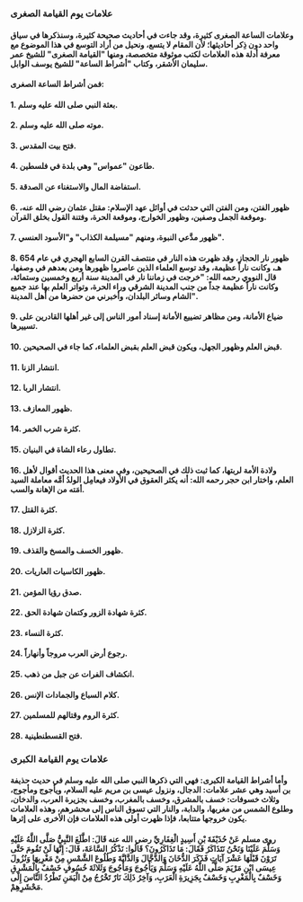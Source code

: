 ### علامات يوم القيامة الصغرى
#### وعلامات الساعة الصغرى كثيرة، وقد جاءت في أحاديث صحيحة كثيرة، وسنذكرها في سياق واحد دون ذِكر أحاديثها؛ لأن المقام لا يتسع، ونحيل من أراد التوسع في هذا الموضوع مع معرفة أدلة هذه العلامات لكتب موثوقة متخصصة، ومنها "القيامة الصغرى" للشيخ عمر سليمان الأشقر، وكتاب "أشراط الساعة" للشيخ يوسف الوابل.
#### فمن أشراط الساعة الصغرى:
#### 1. بعثة النبي صلى الله عليه وسلم.
#### 2. موته صلى الله عليه وسلم.
#### 3. فتح بيت المقدس.
#### 4. طاعون "عمواس" وهي بلدة في فلسطين.
#### 5. استفاضة المال والاستغناء عن الصدقة.
#### 6. ظهور الفتن، ومن الفتن التي حدثت في أوائل عهد الإسلام: مقتل عثمان رضي الله عنه، وموقعة الجمل وصفين، وظهور الخوارج، وموقعة الحرة، وفتنة القول بخلق القرآن.
#### 7. ظهور مدَّعي النبوة، ومنهم "مسيلمة الكذاب" و"الأسود العنسي".
#### 8. ظهور نار الحجاز، وقد ظهرت هذه النار في منتصف القرن السابع الهجري في عام 654 هـ، وكانت ناراً عظيمة، وقد توسع العلماء الذين عاصروا ظهورها ومن بعدهم في وصفها، قال النووي رحمه الله: "خرجت في زماننا نار في المدينة سنة أربع وخمسين وستمائة، وكانت ناراً عظيمة جداً من جنب المدينة الشرقي وراء الحرة، وتواتر العلم بها عند جميع الشام وسائر البلدان، وأخبرني من حضرها من أهل المدينة".
#### 9. ضياع الأمانة، ومن مظاهر تضييع الأمانة إسناد أمور الناس إلى غير أهلها القادرين على تسييرها.
#### 10. قبض العلم وظهور الجهل، ويكون قبض العلم بقبض العلماء، كما جاء في الصحيحين.
#### 11. انتشار الزنا.
#### 12. انتشار الربا.
#### 13. ظهور المعازف.
#### 14. كثرة شرب الخمر.
#### 15. تطاول رعاء الشاة في البنيان.
#### 16. ولادة الأمة لربتها، كما ثبت ذلك في الصحيحين، وفي معنى هذا الحديث أقوال لأهل العلم، واختار ابن حجر رحمه الله: أنه يكثر العقوق في الأولاد فيعامِل الولدُ أمَّه معاملة السيد أمَته من الإهانة والسب.
#### 17. كثرة القتل.
#### 18. كثرة الزلازل.
#### 19. ظهور الخسف والمسخ والقذف.
#### 20. ظهور الكاسيات العاريات.
#### 21. صدق رؤيا المؤمن.
#### 22. كثرة شهادة الزور وكتمان شهادة الحق.
#### 23. كثرة النساء.
#### 24. رجوع أرض العرب مروجاً وأنهاراً.
#### 25. انكشاف الفرات عن جبل من ذهب.
#### 26. كلام السباع والجمادات الإنس.
#### 27. كثرة الروم وقتالهم للمسلمين.
#### 28. فتح القسطنطينية.
 
### علامات يوم القيامة الكبرى 
#### وأما أشراط القيامة الكبرى: فهي التي ذكرها النبي صلى الله عليه وسلم في حديث حذيفة بن أسيد وهي عشر علامات: الدجال، ونزول عيسى بن مريم عليه السلام، ويأجوج ومأجوج، وثلاث خسوفات: خسف بالمشرق، وخسف بالمغرب، وخسف بجزيرة العرب، والدخان، وطلوع الشمس من مغربها، والدابة، والنار التي تسوق الناس إلى محشرهم، وهذه العلامات يكون خروجها متتابعا، فإذا ظهرت أولى هذه العلامات فإن الأخرى على إثرها.
#### روى مسلم عَنْ حُذَيْفَةَ بْنِ أَسِيدٍ الْغِفَارِيِّ رضي الله عنه قَالَ: اطَّلَعَ النَّبِيُّ صَلَّى اللَّهُ عَلَيْهِ وَسَلَّمَ عَلَيْنَا وَنَحْنُ نَتَذَاكَرُ فَقَالَ: مَا تَذَاكَرُونَ؟ قَالُوا: نَذْكُرُ السَّاعَةَ، قَالَ: إِنَّهَا لَنْ تَقُومَ حَتَّى تَرَوْنَ قَبْلَهَا عَشْرَ آيَاتٍ فَذَكَرَ الدُّخَانَ وَالدَّجَّالَ وَالدَّابَّةَ وَطُلُوعَ الشَّمْسِ مِنْ مَغْرِبِهَا وَنُزُولَ عِيسَى ابْنِ مَرْيَمَ صَلَّى اللَّهُ عَلَيْهِ وَسَلَّمَ وَيَأَجُوجَ وَمَأْجُوجَ وَثَلاثَةَ خُسُوفٍ خَسْفٌ بِالْمَشْرِقِ وَخَسْفٌ بِالْمَغْرِبِ وَخَسْفٌ بِجَزِيرَةِ الْعَرَبِ، وَآخِرُ ذَلِكَ نَارٌ تَخْرُجُ مِنْ الْيَمَنِ تَطْرُدُ النَّاسَ إِلَى مَحْشَرِهِمْ.

